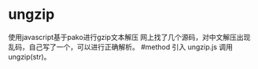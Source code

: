 # ungzip
使用javascript基于pako进行gzip文本解压
网上找了几个源码，对中文解压出现乱码，自己写了一个，可以进行正确解析。
#method
引入 ungzip.js
调用ungzip(str)。
